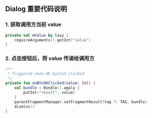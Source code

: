 ## Dialog 重要代码说明

### 1. 获取调用方当前 value 

```kotlin
private val mValue by lazy {
    requireArguments().getInt("value")
}
```

### 2. 点击按钮后，将 value 传递给调用方

```kotlin
/**
 * Triggered when OK button clicked
 */
private fun onBtnOKClicked(value: Int) {
    val bundle = Bundle().apply {
        putInt("result", value)
    }
    parentFragmentManager.setFragmentResult(tag ?: TAG, bundle)
    dismiss()
}
```
